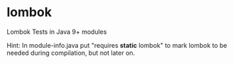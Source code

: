 # lombok
Lombok Tests in Java 9+ modules 

Hint: In module-info.java put "requires **static** lombok" to mark lombok to be needed during compilation, but not later on.


